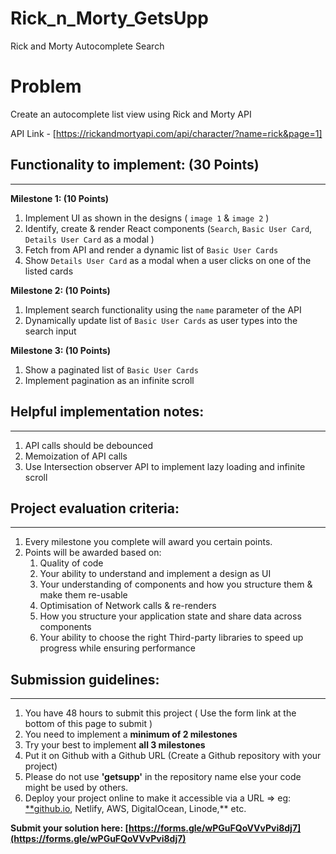 # Rick_n_Morty_GetsUpp
 Rick and Morty Autocomplete Search




# **Problem**

Create an autocomplete list view using Rick and Morty API

API Link -  [https://rickandmortyapi.com/api/character/?name=rick&page=1]



## Functionality to implement: (30 Points)

---

**Milestone 1: (10 Points)**

1. Implement UI as shown in the designs ( `image 1` & `image 2` )
2. Identify, create & render React components (`Search`, `Basic User Card`, `Details User Card` as a modal )
3. Fetch from API and render a dynamic list of `Basic User Cards`
4. Show `Details User Card` as a modal when a user clicks on one of the listed cards

**Milestone 2: (10 Points)**

1. Implement search functionality using the `name` parameter of the API
2. Dynamically update list of `Basic User Cards` as user types into the search input

**Milestone 3: (10 Points)**

1. Show a paginated list of `Basic User Cards`
2. Implement pagination as an infinite scroll

## Helpful implementation notes:

---

1. API calls should be debounced
2. Memoization of API calls
3. Use Intersection observer API to implement lazy loading and infinite scroll

## Project evaluation criteria:

---

1. Every milestone you complete will award you certain points.
2. Points will be awarded based on:
    1. Quality of code
    2. Your ability to understand and implement a design as UI
    3. Your understanding of components and how you structure them & make them re-usable
    4. Optimisation of Network calls & re-renders
    5. How you structure your application state and share data across components
    6. Your ability to choose the right Third-party libraries to speed up progress while ensuring performance

## Submission guidelines:

---

1. You have 48 hours to submit this project ( Use the form link at the bottom of this page to submit )
2. You need to implement a **minimum of 2 milestones**
3. Try your best to implement **all 3 milestones**
4. Put it on Github with a Github URL (Create a Github repository with your project)
5. Please do not use **'getsupp'** in the repository name else your code might be used by others.
6. Deploy your project online to make it accessible via a URL ⇒ eg: [**github.io](http://github.io), Netlify, AWS, DigitalOcean, Linode,** etc.

**Submit your solution here: [https://forms.gle/wPGuFQoVVvPvi8dj7](https://forms.gle/wPGuFQoVVvPvi8dj7)**